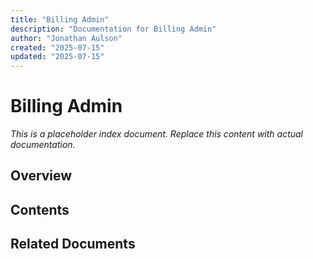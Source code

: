 ```yaml
---
title: "Billing Admin"
description: "Documentation for Billing Admin"
author: "Jonathan Aulson"
created: "2025-07-15"
updated: "2025-07-15"
---
```


# Billing Admin

*This is a placeholder index document. Replace this content with actual documentation.*

## Overview

## Contents

## Related Documents

